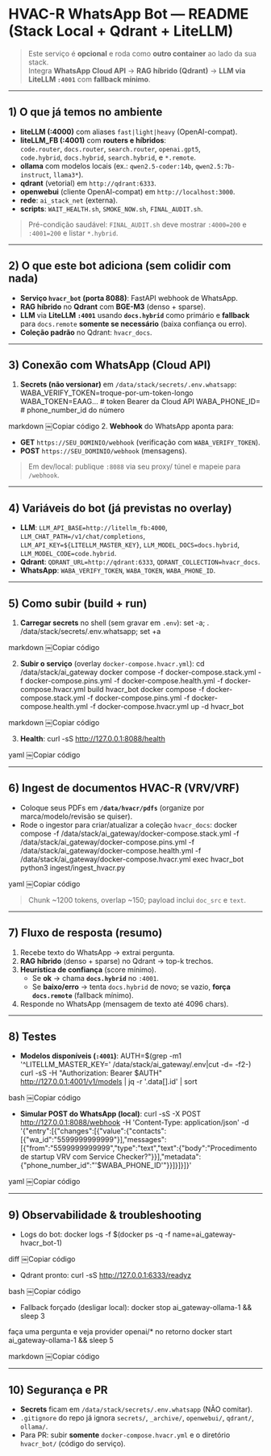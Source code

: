 # HVAC-R WhatsApp Bot — README (Stack Local + Qdrant + LiteLLM)

> Este serviço é **opcional** e roda como **outro container** ao lado da sua stack.  
> Integra **WhatsApp Cloud API** → **RAG híbrido (Qdrant)** → **LLM via LiteLLM `:4001`** com **fallback mínimo**.

---

## 1) O que já temos no ambiente

- **liteLLM (:4000)** com aliases `fast|light|heavy` (OpenAI-compat).
- **liteLLM_FB (:4001)** com **routers e híbridos**:  
  `code.router`, `docs.router`, `search.router`, `openai.gpt5`,  
  `code.hybrid`, `docs.hybrid`, `search.hybrid`, e `*.remote`.
- **ollama** com modelos locais (ex.: `qwen2.5-coder:14b`, `qwen2.5:7b-instruct`, `llama3*`).
- **qdrant** (vetorial) em `http://qdrant:6333`.
- **openwebui** (cliente OpenAI-compat) em `http://localhost:3000`.
- **rede**: `ai_stack_net` (externa).
- **scripts**: `WAIT_HEALTH.sh`, `SMOKE_NOW.sh`, `FINAL_AUDIT.sh`.

> Pré-condição saudável: `FINAL_AUDIT.sh` deve mostrar `:4000=200` e `:4001=200` e listar `*.hybrid`.

---

## 2) O que este bot adiciona (sem colidir com nada)

- **Serviço `hvacr_bot` (porta 8088)**: FastAPI webhook de WhatsApp.
- **RAG híbrido** no **Qdrant** com **BGE-M3** (denso + sparse).
- **LLM** via **LiteLLM `:4001`** usando **`docs.hybrid`** como primário e **fallback** para `docs.remote` **somente se necessário** (baixa confiança ou erro).
- **Coleção padrão** no Qdrant: `hvacr_docs`.

---

## 3) Conexão com WhatsApp (Cloud API)

1. **Secrets (não versionar)** em `/data/stack/secrets/.env.whatsapp`:
WABA_VERIFY_TOKEN=troque-por-um-token-longo
WABA_TOKEN=EAAG... # token Bearer da Cloud API
WABA_PHONE_ID= # phone_number_id do número

markdown
￼Copiar código
2. **Webhook** do WhatsApp aponta para:
- **GET** `https://SEU_DOMINIO/webhook` (verificação com `WABA_VERIFY_TOKEN`).
- **POST** `https://SEU_DOMINIO/webhook` (mensagens).
> Em dev/local: publique `:8088` via seu proxy/ túnel e mapeie para `/webhook`.

---

## 4) Variáveis do bot (já previstas no overlay)

- **LLM**: `LLM_API_BASE=http://litellm_fb:4000`, `LLM_CHAT_PATH=/v1/chat/completions`, `LLM_API_KEY=${LITELLM_MASTER_KEY}`, `LLM_MODEL_DOCS=docs.hybrid`, `LLM_MODEL_CODE=code.hybrid`.
- **Qdrant**: `QDRANT_URL=http://qdrant:6333`, `QDRANT_COLLECTION=hvacr_docs`.
- **WhatsApp**: `WABA_VERIFY_TOKEN`, `WABA_TOKEN`, `WABA_PHONE_ID`.

---

## 5) Como subir (build + run)

1) **Carregar secrets** no shell (sem gravar em `.env`):
set -a; . /data/stack/secrets/.env.whatsapp; set +a

markdown
￼Copiar código

2) **Subir o serviço** (overlay `docker-compose.hvacr.yml`):
cd /data/stack/ai_gateway
docker compose -f docker-compose.stack.yml -f docker-compose.pins.yml -f docker-compose.health.yml -f docker-compose.hvacr.yml build hvacr_bot
docker compose -f docker-compose.stack.yml -f docker-compose.pins.yml -f docker-compose.health.yml -f docker-compose.hvacr.yml up -d hvacr_bot

markdown
￼Copiar código

3) **Health**:
curl -sS http://127.0.0.1:8088/health

yaml
￼Copiar código

---

## 6) Ingest de documentos HVAC-R (VRV/VRF)

- Coloque seus PDFs em **`/data/hvacr/pdfs`** (organize por marca/modelo/revisão se quiser).
- Rode o ingestor para criar/atualizar a coleção `hvacr_docs`:
docker compose -f /data/stack/ai_gateway/docker-compose.stack.yml
-f /data/stack/ai_gateway/docker-compose.pins.yml
-f /data/stack/ai_gateway/docker-compose.health.yml
-f /data/stack/ai_gateway/docker-compose.hvacr.yml
exec hvacr_bot python3 ingest/ingest_hvacr.py

yaml
￼Copiar código

> Chunk ~1200 tokens, overlap ~150; payload inclui `doc_src` e `text`.

---

## 7) Fluxo de resposta (resumo)

1. Recebe texto do WhatsApp → extrai pergunta.  
2. **RAG híbrido** (denso + sparse) no Qdrant → top-k trechos.  
3. **Heurística de confiança** (score mínimo).  
   - Se **ok** → chama **`docs.hybrid`** no `:4001`.  
   - Se **baixo/erro** → tenta `docs.hybrid` de novo; se vazio, **força `docs.remote`** (fallback mínimo).
4. Responde no WhatsApp (mensagem de texto até 4096 chars).

---

## 8) Testes

- **Modelos disponíveis (`:4001`)**:
AUTH=$(grep -m1 '^LITELLM_MASTER_KEY=' /data/stack/ai_gateway/.env|cut -d= -f2-)
curl -sS -H "Authorization: Bearer $AUTH" http://127.0.0.1:4001/v1/models | jq -r '.data[].id' | sort

bash
￼Copiar código

- **Simular POST do WhatsApp (local)**:
curl -sS -X POST http://127.0.0.1:8088/webhook
-H 'Content-Type: application/json'
-d '{"entry":[{"changes":[{"value":{"contacts":[{"wa_id":"5599999999999"}],"messages":[{"from":"5599999999999","type":"text","text":{"body":"Procedimento de startup VRV com Service Checker?"}}],"metadata":{"phone_number_id":"'$WABA_PHONE_ID'"}}]}]}]}'

yaml
￼Copiar código

---

## 9) Observabilidade & troubleshooting

- Logs do bot:
docker logs -f $(docker ps -q -f name=ai_gateway-hvacr_bot-1)

diff
￼Copiar código
- Qdrant pronto:
curl -sS http://127.0.0.1:6333/readyz

bash
￼Copiar código
- Fallback forçado (desligar local):
docker stop ai_gateway-ollama-1 && sleep 3

faça uma pergunta e veja provider openai/* no retorno
docker start ai_gateway-ollama-1 && sleep 5

markdown
￼Copiar código

---

## 10) Segurança e PR

- **Secrets** ficam em `/data/stack/secrets/.env.whatsapp` (NÃO comitar).
- `.gitignore` do repo já ignora `secrets/`, `_archive/`, `openwebui/`, `qdrant/`, `ollama/`.
- Para PR: subir **somente** `docker-compose.hvacr.yml` e o diretório `hvacr_bot/` (código do serviço).

